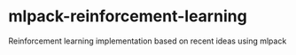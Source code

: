 # mlpack-reinforcement-learning
Reinforcement learning implementation based on recent ideas using mlpack
